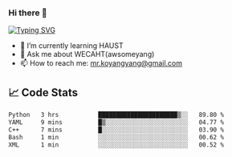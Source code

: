 ### Hi there 👋

[![Typing SVG](https://readme-typing-svg.herokuapp.com?color=%23F78A63&lines=Here+are+some+ideas+to+get+you+started%3A)](https://git.io/typing-svg)

- 🌱 I’m currently learning HAUST
- 💬 Ask me about WECAHT(awsomeyang)
- 📫 How to reach me: mr.koyangyang@gmail.com

## &#x1f4c8; Code Stats
<!--START_SECTION:waka-->

```txt
Python   3 hrs           ██████████████████████▒░░   89.80 %
YAML     9 mins          █▒░░░░░░░░░░░░░░░░░░░░░░░   04.77 %
C++      7 mins          █░░░░░░░░░░░░░░░░░░░░░░░░   03.90 %
Bash     1 min           ░░░░░░░░░░░░░░░░░░░░░░░░░   00.62 %
XML      1 min           ░░░░░░░░░░░░░░░░░░░░░░░░░   00.52 %
```

<!--END_SECTION:waka-->